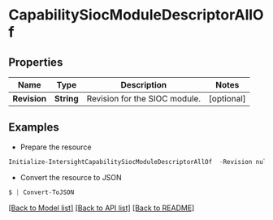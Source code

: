 # CapabilitySiocModuleDescriptorAllOf
## Properties

Name | Type | Description | Notes
------------ | ------------- | ------------- | -------------
**Revision** | **String** | Revision for the SIOC module. | [optional] 

## Examples

- Prepare the resource
```powershell
Initialize-IntersightCapabilitySiocModuleDescriptorAllOf  -Revision null
```

- Convert the resource to JSON
```powershell
$ | Convert-ToJSON
```

[[Back to Model list]](../README.md#documentation-for-models) [[Back to API list]](../README.md#documentation-for-api-endpoints) [[Back to README]](../README.md)

